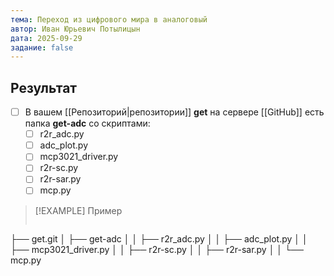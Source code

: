 ```yaml
---
тема: Переход из цифрового мира в аналоговый
автор: Иван Юрьевич Потылицын
дата: 2025-09-29
задание: false
---
```


## Результат

- [ ] В вашем [[Репозиторий|репозитории]] **get** на сервере [[GitHub]] есть папка **get-adc** со скриптами:
    - [ ] r2r_adc.py
    - [ ] adc_plot.py
    - [ ] mcp3021_driver.py
    - [ ] r2r-sc.py
    - [ ] r2r-sar.py
    - [ ] mcp.py

> [!EXAMPLE] Пример
> 
> ```
├── get.git
│   ├── get-adc
│   │   ├── r2r_adc.py
│   │   ├── adc_plot.py
│   │   ├── mcp3021_driver.py
│   │   ├── r2r-sc.py
│   │   ├── r2r-sar.py
│   │   └── mcp.py
